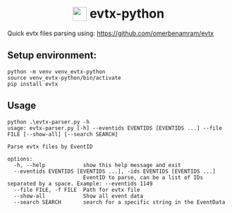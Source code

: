 <h1 align="center"><img style="padding:0;vertical-align:bottom;" height="32" width="32" src="eventvwr.ico"/> evtx-python</h1>

Quick evtx files parsing using: https://github.com/omerbenamram/evtx

## Setup environment:
```
python -m venv venv_evtx-python
source venv_evtx-python/bin/activate
pip install evtx
```

## Usage
```
python .\evtx-parser.py -h
usage: evtx-parser.py [-h] --eventids EVENTIDS [EVENTIDS ...] --file FILE [--show-all] [--search SEARCH]

Parse evtx files by EventID

options:
  -h, --help            show this help message and exit
  --eventids EVENTIDS [EVENTIDS ...], -ids EVENTIDS [EVENTIDS ...]
                        EventID to parse, can be a list of IDs separated by a space. Example: --eventids 1149
  --file FILE, -f FILE  Path for evtx file
  --show-all            Show all event data
  --search SEARCH       search for a specific string in the EventData
  ```